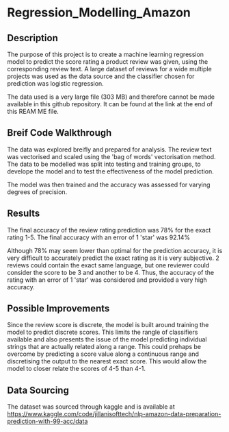 # Regression_Modelling_Amazon
## Description
The purpose of this project is to create a machine learning regression model to predict the score rating a product review was given, using the corresponding review text. A large dataset of reviews for a wide multiple projects was used as the data source and the classifier chosen for prediction was logistic regression.

The data used is a very large file (303 MB) and therefore cannot be made available in this github repository. It can be found at the link at the end of this REAM ME file.

## Breif Code Walkthrough
The data was explored breifly and prepared for analysis. The review text was vectorised and scaled using the 'bag of words' vectorisation method. The data to be modelled was split into testing and training groups, to develope the model and to test the effectiveness of the model prediction. 

The model was then trained and the accuracy was assessed for varying degrees of precision.

## Results
The final accuracy of the review rating prediction was 78% for the exact rating 1-5. The final accuracy with an error of 1 'star' was 92.14%

Although 78% may seem lower than optimal for the prediction accuracy, it is very difficult to accurately predict the exact rating as it is very subjective. 2 reviews could contain the exact same language, but one reviewer could consider the score to be 3 and another to be 4. Thus, the accuracy of the rating with an error of 1 'star' was considered and provided a very high accuracy.

## Possible Improvements
Since the review score is discrete, the model is built around training the model to predict discrete scores. This limits the rangle of classifiers available and also presents the issue of the model predicting individual strings that are actually related along a range. This could prehaps be overcome by predicting a score value along a continuous range and discretising the output to the nearest exact score. This would allow the model to closer relate the scores of 4-5 than 4-1.

## Data Sourcing
The dataset was sourced through kaggle and is available at https://www.kaggle.com/code/jillanisofttech/nlp-amazon-data-preparation-prediction-with-99-acc/data

